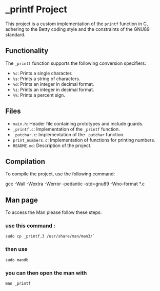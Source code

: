 # _printf Project

This project is a custom implementation of the `printf` function in C, adhering to the Betty coding style and the constraints of the GNU89 standard.

## Functionality

The `_printf` function supports the following conversion specifiers:
- `%c`: Prints a single character.
- `%s`: Prints a string of characters.
- `%d`: Prints an integer in decimal format.
- `%i`: Prints an integer in decimal format.
- `%%`: Prints a percent sign.

## Files

- `main.h`: Header file containing prototypes and include guards.
- `_printf.c`: Implementation of the `_printf` function.
- `_putchar.c`: Implementation of the `_putchar` function.
- `print_numbers.c`: Implementation of functions for printing numbers.
- `README.md`: Description of the project.

## Compilation

To compile the project, use the following command:

gcc -Wall -Wextra -Werror -pedantic -std=gnu89 -Wno-format *.c

## Man page

To access the Man please follow these steps:
### use this command : 
```
sudo cp _printf.3 /usr/share/man/man3/`
```
### then use 
```
sudo mandb
```
### you can then open the man with 
`man _printf`

